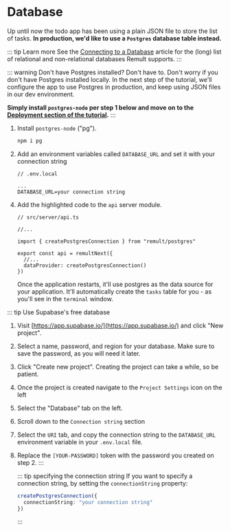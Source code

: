 # Database

Up until now the todo app has been using a plain JSON file to store the list of tasks. **In production, we'd like to use a `Postgres` database table instead.**

::: tip Learn more
See the [Connecting to a Database](../../docs/databases.md) article for the (long) list of relational and non-relational databases Remult supports.
:::

::: warning Don't have Postgres installed? Don't have to.
Don't worry if you don't have Postgres installed locally. In the next step of the tutorial, we'll configure the app to use Postgres in production, and keep using JSON files in our dev environment.

**Simply install `postgres-node` per step 1 below and move on to the [Deployment section of the tutorial](deployment.md).**
:::

1. Install `postgres-node` ("pg").

   ```sh
   npm i pg
   ```

2. Add an environment variables called `DATABASE_URL` and set it with your connection string

   ```
   // .env.local

   ...
   DATABASE_URL=your connection string
   ```

4) Add the highlighted code to the `api` server module.

   ```ts{5,9}
   // src/server/api.ts

   //...

   import { createPostgresConnection } from "remult/postgres"

   export const api = remultNext({
     //...
     dataProvider: createPostgresConnection()
   })
   ```

   Once the application restarts, it'll use postgres as the data source for your application. It'll automatically create the `tasks` table for you - as you'll see in the `terminal` window.

::: tip Use Supabase's free database
1. Visit [https://app.supabase.io/](https://app.supabase.io/) and click "New project".
2. Select a name, password, and region for your database. Make sure to save the password, as you will need it later.
3. Click "Create new project". Creating the project can take a while, so be patient.
4. Once the project is created navigate to the `Project Settings` icon on the left
5. Select the "Database" tab on the left. 
6. Scroll down to the `Connection string` section
7. Select the `URI` tab, and copy the connection string to the `DATABASE_URL` environment variable in your `.env.local` file.
8. Replace the `[YOUR-PASSWORD]` token with the password you created on step 2.
:::


   ::: tip specifying the connection string
   If you want to specify a connection string, by setting the `connectionString` property:

   ```ts
   createPostgresConnection({
     connectionString: "your connection string"
   })
   ```

   :::
